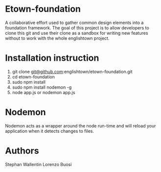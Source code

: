 # Etown-foundation

A collaborative effort used to gather common design elements into a foundation framework. 
The goal of this project is to allow developers to clone this git and use their clone as a sandbox for writing new features without to work with the whole englishtown project.

# Installation instruction
1. git clone git@github.com:englishtown/etown-foundation.git
2. cd etown-foundation
3. sudo npm install
4. sudo npm install nodemon -g
5. node app.js or nodemon app.js

# Nodemon
Nodemon acts as a wrapper around the node run-time and will reload your application when it detects changes to files.

# Authors
Stephan Wallentin
Lorenzo Buosi